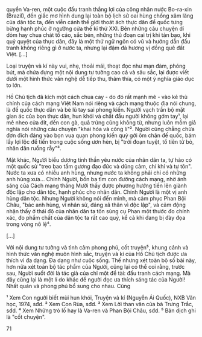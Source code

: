 quyền Va-ren, một cuộc đấu tranh thắng lợi của công nhân nước Bo-ra-xin (Brazil), đến giấc mơ hình dung lại toàn bộ lịch sử oai hùng chống xâm lăng của dân tộc ta, đến viễn cảnh thế giới thoát ách thực dân để quốc tưng bừng hạnh phúc ở ngưỡng cửa thế kỉ thứ XXI. Bên những câu chuyện dí dỏm hay chua chát tố cáo, sắc bén, những thủ đoạn cai trị khi tàn bạo, khi quỷ quyệt của thực dân, đây là một thứ ngữ ngôn có vũ và hướng dẫn đấu tranh không riêng gì ở nước ta, nhưng lại đậm đà hương vị đồng quê đất Việt. [...]

Loại truyện và kí này vui, nhẹ, thoải mái, thoạt đọc như mạn đàm, phóng bút, mà chứa đựng một nội dung tư tưởng cao cả và sâu sắc, lại được viết dưới một hình thức văn nghệ dễ tiếp thu, thâm thía, có một ý nghĩa giáo dục to lớn.

Hồ Chủ tịch đã kích một cách chua cay - do đó rất mạnh mẽ - vào kẻ thù chính của cách mạng Việt Nam nói riêng và cách mạng thuộc địa nói chung, là đế quốc thực dân và bè lũ tay sai phong kiến. Người vạch trần bộ mặt gian ác của bọn thực dân, hun khói và chất đầu người không gớm tay¹, lại mê nheo cửa đít, đến con gà, quả trứng cũng không từ, nhưng luôn mồm giả nghĩa nói những câu chuyện "khai hóa và công lí"². Người cũng chẳng chừa đơn đích đáng vào bọn vua quan phong kiến quỷ gởi ôm chân đế quốc, bám lấy lợi lộc để tiến trong cuộc sống ươn hèn, bị "trời đoạn tuyệt, tổ tiên từ bỏ, nhân dân ruồng rẫy"³.

Mặt khác, Người biểu dương tinh thần yêu nước của nhân dân ta, tự hào có một quốc sử "treo bao tấm gương đạo đức và dũng cảm, chí khí và tự tôn". Nước ta xưa có nhiều anh hùng, nhưng nước ta không phải chỉ có những anh hùng xưa... Chính Người, bốn ba tìm con đường cách mạng, nhờ ánh sáng của Cách mạng tháng Mười thấy được phương hướng tiến lên giành độc lập cho dân tộc, hạnh phúc cho nhân dân. Chính Người là một vị anh hùng dân tộc. Nhưng Người không nói đến mình, mà cảm phục Phan Bội Châu, "bác anh hùng, vĩ nhân sử, đáng xã thân vì độc lập", và cảm động nhận thấy ở thái độ của nhân dân ta tôn sùng cụ Phan một thước đo chính xác, đo phẩm chất của dân tộc ta rất cao quý, kể cả khi đang bị đày đọa trong vòng nô lệ⁴.

[...]

Với nội dung tư tưởng và tình cảm phong phú, cốt truyện⁵, khung cảnh và hình thức văn nghệ muôn hình sắc, truyện và kí của Hồ Chủ tịch được ưa thích vì đa dạng. Đa dạng như cuộc sống. Thế nhưng xét toàn bộ số bài này, hơn nữa xét toàn bộ tác phẩm của Người, cũng lại có thể coi rằng, trước sau, Người suốt đời là tác giả của chỉ một đề tài: đấu tranh cách mạng. Mà đây cũng lại là một lí do khác để người đọc ưa thích sáng tác của Người! Nhất quán và phong phú bổ sung cho nhau. Cũng

¹ Xem Con người biết mùi hun khói, Truyện và kí (Nguyễn Ái Quốc), NXB Văn học, 1974, sđd.
² Xem Con Rùa, sđd.
³ Xem Lời than vãn của bà Trưng Trắc, sđd.
⁴ Xem Những trò lố hay là Va-ren và Phan Bội Châu, sđd.
⁵ Bản dịch ghi là "cốt chuyện".

71